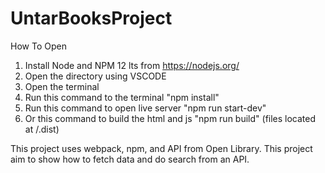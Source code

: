 ﻿# UntarBooksProject
How To Open
1. Install Node and NPM 12 lts from https://nodejs.org/
2. Open the directory using VSCODE
3. Open the terminal
4. Run this command to the terminal "npm install"
5. Run this command to open live server "npm run start-dev"
6. Or this command to build the html and js "npm run build" (files located at /.dist)

This project uses webpack, npm, and API from Open Library.
This project aim to show how to fetch data and do search from an API.
